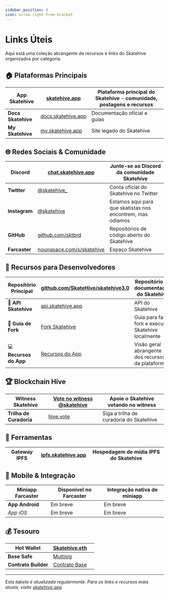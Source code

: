 ```yaml
---
sidebar_position: 4
icon: arrow-right-from-bracket
---
```


# Links Úteis

Aqui está uma coleção abrangente de recursos e links do Skatehive organizados por categoria.

## 🏠 Plataformas Principais

| **App Skatehive**  | [skatehive.app](https://skatehive.app)           | Plataforma principal do Skatehive - comunidade, postagens e recursos |
| ------------------ | ------------------------------------------------ | -------------------------------------------------------------------- |
| **Docs Skatehive** | [docs.skatehive.app](https://docs.skatehive.app) | Documentação oficial e guias                                         |
| **My Skatehive**   | [my.skatehive.app](https://my.skatehive.app)     | Site legado do Skatehive                                             |

## 🌐 Redes Sociais & Comunidade

| **Discord**   | [chat.skatehive.app](https://chat.skatehive.app)               | Junte-se ao Discord da comunidade Skatehive                |
| ------------- | -------------------------------------------------------------- | ---------------------------------------------------------- |
| **Twitter**   | [@skatehive\_](https://x.com/Skate_Hive)                       | Conta oficial do Skatehive no Twitter                      |
| **Instagram** | [@skatehive](https://instagram.com)                            | Estamos aqui para que skatistas nos encontrem, mas odiamos |
| **GitHub**    | [github.com/sktbrd](https://github.com/sktbrd)                 | Repositórios de código aberto do Skatehive                 |
| **Farcaster** | [nounspace.com/s/skatehive](https://nounspace.com/s/skatehive) | Espaço Skatehive                                           |

## 🔧 Recursos para Desenvolvedores

| **Repositório Principal** | [github.com/SkateHive/skatehive3.0](https://github.com/SkateHive/skatehive3.0) | Repositório de documentação do Skatehive             |
| ------------------------- | ------------------------------------------------------------------------------ | ---------------------------------------------------- |
| 🔌 **API Skatehive**      | [api.skatehive.app](https://api.skatehive.app)                                 | API do Skatehive                                     |
| 🍴 **Guia de Fork**       | [Fork Skatehive](../Devs/fork-skatehive.md)                                    | Guia para fazer fork e executar Skatehive localmente |
| 💻 **Recursos do App**    | [Recursos do App](../Devs/app-features.md)                                     | Visão geral abrangente dos recursos da plataforma    |

## 🏆 Blockchain Hive

| **Witness Skatehive**   | [Vote no witness @skatehive](https://skatehive.app/witness)  | Apoie o Skatehive votando no witness    |
| ----------------------- | ------------------------------------------------------------ | --------------------------------------- |
| **Trilha de Curadoria** | [hive.vote](https://hive.vote/dash.php?i=1&trail=steemskate) | Siga a trilha de curadoria do Skatehive |

## 🎨 Ferramentas

| **Gateway IPFS** | [ipfs.skatehive.app](https://ipfs.skatehive.app) | Hospedagem de mídia IPFS do Skatehive |
| ---------------- | ------------------------------------------------ | ------------------------------------- |

## 📱 Mobile & Integração

| **Miniapp Farcaster** | Disponível no Farcaster | Integração nativa de miniapp |
| --------------------- | ----------------------- | ---------------------------- |
| **App Android**       | Em breve                | Em breve                     |
| _App iOS_             | Em breve                | Em breve                     |

## 💰 Tesouro

| **Hot Wallet**       | [Skatehive.eth](https://zapper.xyz/account/0xB4964e1ecA55Db36a94e8aeFfBFBAb48529a2f6c)                      |     |
| -------------------- | ----------------------------------------------------------------------------------------------------------- | --- |
| **Base Safe**        | [Multisig](https://app.safe.global/transactions/queue?safe=base:0xc1afa4c0a70b622d7b71d42241bb4d52b6f3e218) |     |
| **Contrato Builder** | [Contrato Base ](https://basescan.org/address/0x4c5086086fda01fb8fcffe491862e7504984a75f)                   |     |

---

_Esta tabela é atualizada regularmente. Para os links e recursos mais atuais, visite [skatehive.app](https://skatehive.app)_
